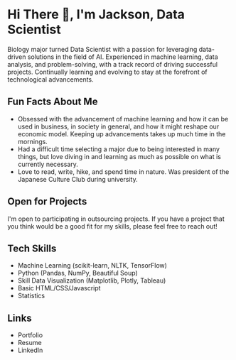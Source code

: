 # Hi There 👋, I'm Jackson, Data Scientist 

Biology major turned Data Scientist with a passion for leveraging data-driven solutions in the field of AI. Experienced in machine learning, data analysis, and problem-solving, with a track record of driving successful projects. Continually learning and evolving to stay at the forefront of technological advancements.

## Fun Facts About Me
- Obsessed with the advancement of machine learning and how it can be used in business, in society in general, and how it might reshape our economic model. Keeping up advancements takes up much time in the mornings.
- Had a difficult time selecting a major due to being interested in many things, but love diving in and learning as much as possible on what is currently necessary. 
- Love to read, write, hike, and spend time in nature. Was president of the Japanese Culture Club during university. 

## Open for Projects
I'm open to participating in outsourcing projects. If you have a project that you think would be a good fit for my skills, please feel free to reach out!

## Tech Skills
- Machine Learning (scikit-learn, NLTK, TensorFlow)
- Python (Pandas, NumPy, Beautiful Soup)
- Skill Data Visualization (Matplotlib, Plotly, Tableau)
- Basic HTML/CSS/Javascript
- Statistics

## Links
- Portfolio
- Resume
- LinkedIn


